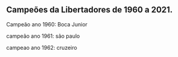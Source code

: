 ## Campeões da Libertadores de 1960 a 2021.
Campeão ano 1960: Boca Junior


campeão ano 1961: são paulo

campeao ano 1962: cruzeiro
